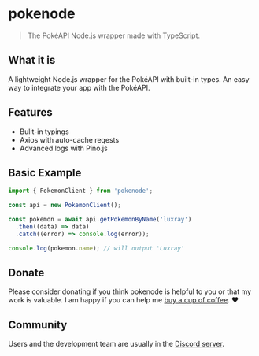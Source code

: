 # pokenode

> The PokéAPI Node.js wrapper made with TypeScript.

## What it is

A lightweight Node.js wrapper for the PokéAPI with built-in types. An easy way to integrate your app with the PokéAPI.

## Features

- Bulit-in typings
- Axios with auto-cache reqests
- Advanced logs with Pino.js

## Basic Example

```js
import { PokemonClient } from 'pokenode';

const api = new PokemonClient();

const pokemon = await api.getPokemonByName('luxray')
  .then((data) => data)
  .catch((error) => console.log(error));

console.log(pokemon.name); // will output 'Luxray'
```

## Donate

Please consider donating if you think pokenode is helpful to you or that my work is valuable. I am happy if you can help me [buy a cup of coffee](). :heart:

## Community

Users and the development team are usually in the [Discord server](https://discord.gg/3NwKFyR).
